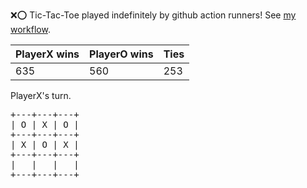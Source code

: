:x::o: Tic-Tac-Toe played indefinitely by github action runners! See [my workflow](.github/workflows/play.yaml).

|PlayerX wins|PlayerO wins|Ties|
|-|-|-|
|635|560|253|

PlayerX's turn.

<pre>
+---+---+---+
| O | X | O |
+---+---+---+
| X | O | X |
+---+---+---+
|   |   |   |
+---+---+---+
</pre>